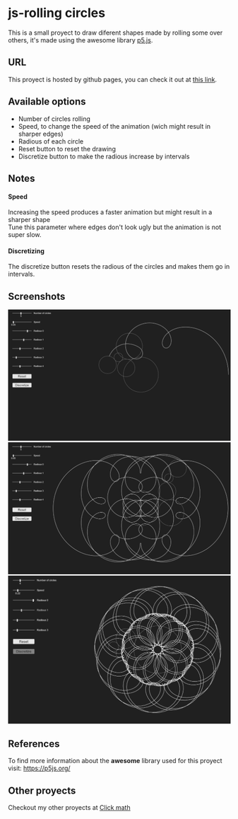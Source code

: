 # js-rolling circles
This is a small proyect to draw diferent shapes made by rolling some over others, it's made using the awesome library <a href="https://p5js.org/">p5.js</a>.
## URL
This proyect is hosted by github pages, you can check it out at <a href="https://pabloqb2000.github.io/js-rolling_circles/">this link</a>.
## Available options
  - Number of circles rolling
  - Speed, to change the speed of the animation (wich might result in sharper edges)
  - Radious of each circle
  - Reset button to reset the drawing
  - Discretize button to make the radious increase by intervals
## Notes
#### Speed
Increasing the speed produces a faster animation but might result in a sharper shape </br>
Tune this parameter where edges don't look ugly but the animation is not super slow.
#### Discretizing
The discretize button resets the radious of the circles and makes them go in intervals.
## Screenshots
<img src="imgs/screenshot01.png"></img>
<img src="imgs/screenshot02.png"></img>
<img src="imgs/screenshot03.png"></img>
## References
To find more information about the <b>awesome</b> library used for this proyect visit:
<a href="https://p5js.org/"> https://p5js.org/ </a>

## Other proyects
Checkout my other proyects at <a href="https://pabloqb2000.github.io/Math_visualization/">Click math</a>